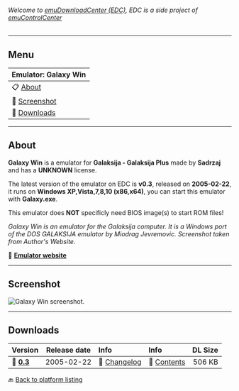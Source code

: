 ###### Welcome to [emuDownloadCenter (EDC)](https://github.com/PhoenixInteractiveNL/emuDownloadCenter/wiki/), EDC is a side project of [emuControlCenter](https://github.com/PhoenixInteractiveNL/emuControlCenter/wiki/)
***
## Menu
| **Emulator: Galaxy Win** |
|:---------|
| :clipboard: [About](#about) |
| :sunrise: [Screenshot](#screenshot) |
| :floppy_disk: [Downloads](#downloads) |
***
## About
**Galaxy Win** is a emulator for **Galaksija - Galaksija Plus** made by **Sadrzaj** and has a **UNKNOWN** license.

The latest version of the emulator on EDC is **v0.3**, released on **2005-02-22**, it runs on **Windows XP,Vista,7,8,10 (x86,x64)**, you can start this emulator with **Galaxy.exe**.

This emulator does **NOT** specificly need BIOS image(s) to start ROM files!

_Galaxy Win is an emulator for the Galaksija computer. It is a Windows port of the DOS GALAKSIJA emulator by Miodrag Jevremovic. Screenshot taken from Author's Website._

:link: [**Emulator website**](http://emulator.galaksija.org/)
***
## Screenshot
![](https://raw.githubusercontent.com/PhoenixInteractiveNL/emuDownloadCenter/master/hooks/galaxywin/screen.jpg "Galaxy Win screenshot.")
***
## Downloads
| Version  | Release date  | Info       | Info       | DL Size    |
|:---------|:-------------:|:-----------|:-----------|-----------:|
| :floppy_disk: [**0.3**](https://github.com/PhoenixInteractiveNL/edc-repo0003/raw/master/galaxywin/0.3.7z) | 2005-02-22 | :page_facing_up: [Changelog](https://github.com/PhoenixInteractiveNL/edc-repo0003/blob/master/galaxywin/0.3_changelog.txt) | :mag_right: [Contents](https://github.com/PhoenixInteractiveNL/edc-repo0003/blob/master/galaxywin/0.3_contents.txt) | 506 KB |

:back: [Back to platform listing](https://github.com/PhoenixInteractiveNL/emuDownloadCenter/wiki/EDC-Platform-List)
